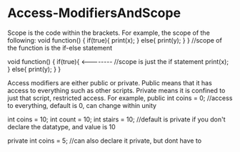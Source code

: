 # Access-ModifiersAndScope

Scope is the code within the brackets.
For example, the scope of the following:
void function() {
  if(true){
    print(x);
  }
  else{
    print(y);
  }
}
//scope of the function is the if-else statement

void function() {
  if(true){ <-------- //scope is just the if statement 
    print(x);
  }
  else{
    print(y);
  }
}

Access modifiers are either public or private. Public means that it has access to everything such as other scripts. Private means it is confined to just that script, restricted access.
For example,
public int coins = 0;
//access to everything, default is 0, can change within unity

int coins = 10;
int count = 10;
int stairs = 10;
//default is private if you don't declare the datatype, and value is 10

private int coins = 5;
//can also declare it private, but dont have to

